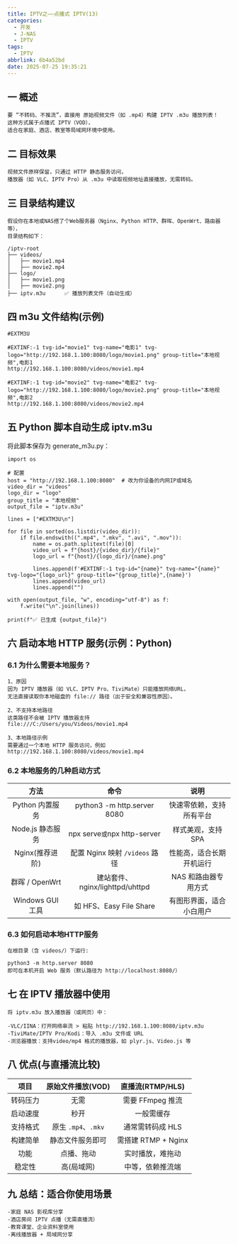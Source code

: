 ```yaml
---
title: IPTV之——点播式 IPTV(13)
categories:
  - 开发
  - J-NAS
  - IPTV
tags:
  - IPTV
abbrlink: 6b4a52bd
date: 2025-07-25 19:35:21
---
```

## 一 概述

```
要 “不转码、不推流”，直接用 原始视频文件（如 .mp4）构建 IPTV .m3u 播放列表！
这种方式属于点播式 IPTV（VOD），
适合在家庭、酒店、教室等局域网环境中使用。
```

<!--more-->

## 二 目标效果

```
视频文件原样保留，只通过 HTTP 静态服务访问，
播放器（如 VLC、IPTV Pro）从 .m3u 中读取视频地址直接播放，无需转码。
```

## 三 目录结构建议

```
假设你在本地或NAS搭了个Web服务器（Nginx、Python HTTP、群晖、OpenWrt、路由器等），
目录结构如下：

/iptv-root
├── videos/
│   ├── movie1.mp4
│   ├── movie2.mp4
├── logo/
│   ├── movie1.png
│   ├── movie2.png
├── iptv.m3u      ✅ 播放列表文件（自动生成）
```

## 四 m3u 文件结构(示例)

```
#EXTM3U

#EXTINF:-1 tvg-id="movie1" tvg-name="电影1" tvg-logo="http://192.168.1.100:8080/logo/movie1.png" group-title="本地视频",电影1
http://192.168.1.100:8080/videos/movie1.mp4

#EXTINF:-1 tvg-id="movie2" tvg-name="电影2" tvg-logo="http://192.168.1.100:8080/logo/movie2.png" group-title="本地视频",电影2
http://192.168.1.100:8080/videos/movie2.mp4
```

## 五 Python 脚本自动生成 iptv.m3u

将此脚本保存为 generate_m3u.py：

```
import os

# 配置
host = "http://192.168.1.100:8080"  # 改为你设备的内网IP或域名
video_dir = "videos"
logo_dir = "logo"
group_title = "本地视频"
output_file = "iptv.m3u"

lines = ["#EXTM3U\n"]

for file in sorted(os.listdir(video_dir)):
    if file.endswith((".mp4", ".mkv", ".avi", ".mov")):
        name = os.path.splitext(file)[0]
        video_url = f"{host}/{video_dir}/{file}"
        logo_url = f"{host}/{logo_dir}/{name}.png"

        lines.append(f'#EXTINF:-1 tvg-id="{name}" tvg-name="{name}" tvg-logo="{logo_url}" group-title="{group_title}",{name}')
        lines.append(video_url)
        lines.append("")

with open(output_file, "w", encoding="utf-8") as f:
    f.write("\n".join(lines))

print(f"✅ 已生成 {output_file}")
```

## 六 启动本地 HTTP 服务(示例：Python)

### 6.1 为什么需要本地服务？

```
1、原因
因为 IPTV 播放器（如 VLC、IPTV Pro、TiviMate）只能播放网络URL，
无法直接读取你本地磁盘的 file:// 路径（出于安全和兼容性原因）。

2、不支持本地路径
这类路径不会被 IPTV 播放器支持
file:///C:/Users/you/Videos/movie1.mp4

3、本地路径示例
需要通过一个本地 HTTP 服务访问，例如
http://192.168.1.100:8080/videos/movie1.mp4
```

### 6.2 本地服务的几种启动方式

|       方法       |              命令               |           说明           |
| :--------------: | :-----------------------------: | :----------------------: |
| Python 内置服务  |   python3 -m http.server 8080   | 快速零依赖，支持所有平台 |
| Node.js 静态服务 | npx serve` 或 `npx http-server  |    样式美观，支持 SPA    |
| Nginx(推荐进阶)  | 配置 Nginx 映射 `/videos` 路径  | 性能高，适合长期开机运行 |
|  群晖 / OpenWrt  | 建站套件、nginx/lighttpd/uhttpd |   NAS 和路由器专用方式   |
| Windows GUI 工具 |     如 HFS、Easy File Share     | 有图形界面，适合小白用户 |

### 6.3 如何启动本地HTTP服务

```
在根目录（含 videos/）下运行:

python3 -m http.server 8080
即可在本机开启 Web 服务（默认路径为 http://localhost:8080/）
```

## 七 在 IPTV 播放器中使用

```
将 iptv.m3u 放入播放器（或网页）中：

-VLC/IINA：打开网络串流 > 粘贴 http://192.168.1.100:8080/iptv.m3u
-TiviMate/IPTV Pro/Kodi：导入 .m3u 文件或 URL
-浏览器播放：支持video/mp4 格式的播放器，如 plyr.js、Video.js 等
```

## 八 优点(与直播流比较)

|   项目   |  原始文件播放(VOD)  |  直播流(RTMP/HLS)   |
| :------: | :-----------------: | :-----------------: |
| 转码压力 |        无需         |  需要 FFmpeg 推流   |
| 启动速度 |        秒开         |     一般需缓存      |
| 支持格式 | 原生 `.mp4`、`.mkv` |  通常需转码成 HLS   |
| 构建简单 |  静态文件服务即可   | 需搭建 RTMP + Nginx |
|   功能   |     点播、拖动      |  实时播放，难拖动   |
|  稳定性  |     高(局域网)      |  中等，依赖推流端   |

## 九 总结：适合你使用场景

```
-家庭 NAS 影视库分享
-酒店房间 IPTV 点播（无需直播流）
-教育课堂、企业资料室使用
-离线播放器 + 局域网分享
```

